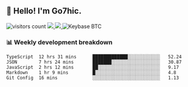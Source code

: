 ## 👋 Hello! I'm Go7hic.

 ![visitors count](https://visitors-by-url-pls-dont-use-this-in-your-repo.vercel.app/Go7hic-github-readme)
 <a href="https://twitter.com/Go7hic">
    <img src="https://img.shields.io/badge/-@Go7hic-1ca0f1?style=flat-square&labelColor=1ca0f1&logo=twitter&logoColor=white&link=https://twitter.com/Go7hic">
   <a/>
   <a href="mailto:gtfx0209@gmail.com">
    <img src="https://img.shields.io/badge/-gtfx0209@gmail.com-c14438?style=flat-square&logo=Gmail&logoColor=white&link=mailto:gtfx0209@gmail.com">
   <a/>
    ![Keybase BTC](https://img.shields.io/keybase/btc/Go7hic)
 <!--
🔭 I’m currently working
🌱 I’m currently learning
💬 Ask me about 
📫 How to reach me: 
⚡ Fun fact: 
-->
 <!--
![My Github Stats](https://github-readme-stats.vercel.app/api?username=Go7hic&show_icons=true&count_private=true)

-->

### 📊 Weekly development breakdown
<!--START_SECTION:waka-->
```text
TypeScript  12 hrs 31 mins      █████████████░░░░░░░░░░░░   52.24 
JSON        7 hrs 24 mins       ███████░░░░░░░░░░░░░░░░░░   30.87 
JavaScript  2 hrs 12 mins       ██░░░░░░░░░░░░░░░░░░░░░░░   9.17 
Markdown    1 hr 9 mins         █░░░░░░░░░░░░░░░░░░░░░░░░   4.8 
Git Config  16 mins             ░░░░░░░░░░░░░░░░░░░░░░░░░   1.13
```
<!--END_SECTION:waka-->
    


